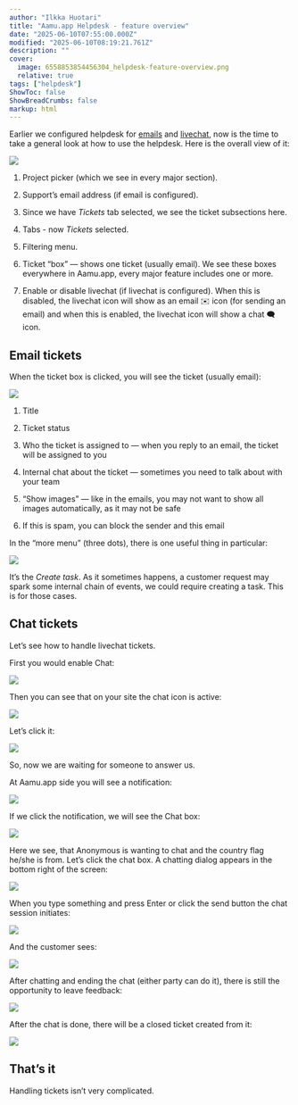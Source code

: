 ```yaml
---
author: "Ilkka Huotari"
title: "Aamu.app Helpdesk - feature overview"
date: "2025-06-10T07:55:00.000Z"
modified: "2025-06-10T08:19:21.761Z"
description: ""
cover:
  image: 6558853854456304_helpdesk-feature-overview.png
  relative: true
tags: ["helpdesk"]
ShowToc: false
ShowBreadCrumbs: false
markup: html
---
```


<p>Earlier we configured helpdesk for <a target="_blank" rel="noopener noreferrer nofollow" href="https://aamu.app/blog/posts/setting-up-helpdesk-in-aamuapp-part-1-emails/" id="b7076d01-a97f-427f-ba60-5561e21abf60">emails</a> and <a target="_blank" rel="noopener noreferrer nofollow" href="https://aamu.app/blog/posts/setting-up-helpdesk-in-aamuapp-part-2-livechat/" id="219ba041-b7e7-439e-9df6-1f7fa8ba6469">livechat</a>, now is the time to take a general look at how to use the helpdesk. Here is the overall view of it:</p><p></p><img src="6136732715073066_image.png" style="width: auto;" id="1238efe4-d6d5-429f-98cd-13eefbc9d601"><ol><li><p>Project picker (which we see in every major section).</p></li><li><p>Support’s email address (if email is configured).</p></li><li><p>Since we have <em>Tickets</em> tab selected, we see the ticket subsections here.</p></li><li><p>Tabs - now <em>Tickets</em> selected.</p></li><li><p>Filtering menu.</p></li><li><p>Ticket “box” — shows one ticket (usually email). We see these boxes everywhere in Aamu.app, every major feature includes one or more.</p></li><li><p>Enable or disable livechat (if livechat is configured). When this is disabled, the livechat icon will show as an email <span data-node="emoji" data-emoji="✉️" data-annotation="envelope" style="user-select: text; font-family: &quot;Twemoji Mozilla&quot;, &quot;Apple Color Emoji&quot;, &quot;Segoe UI Emoji&quot;, &quot;Segoe UI Symbol&quot;, &quot;Noto Color Emoji&quot;, &quot;EmojiOne Color&quot;, &quot;Android Emoji&quot;, sans-serif;"><img alt="envelope" style="display: none; width: 1em; height: 1em;"><span role="img" aria-label="envelope" style="display: inline-block;">✉️</span></span> icon (for sending an email) and when this is enabled, the livechat icon will show a chat <span data-node="emoji" data-emoji="🗨️" data-annotation="left speech bubble" style="user-select: text; font-family: &quot;Twemoji Mozilla&quot;, &quot;Apple Color Emoji&quot;, &quot;Segoe UI Emoji&quot;, &quot;Segoe UI Symbol&quot;, &quot;Noto Color Emoji&quot;, &quot;EmojiOne Color&quot;, &quot;Android Emoji&quot;, sans-serif;"><img alt="left speech bubble" style="display: none; width: 1em; height: 1em;"><span role="img" aria-label="left speech bubble" style="display: inline-block;">🗨️</span></span> icon.</p></li></ol><h2>Email tickets</h2><p>When the ticket box is clicked, you will see the ticket (usually email):</p><img src="4732131263186747_image.png" style="width: auto;" id="aa91c162-d5da-471c-9c32-dabac6cd2454"><ol><li><p>Title</p></li><li><p>Ticket status</p></li><li><p>Who the ticket is assigned to — when you reply to an email, the ticket will be assigned to you</p></li><li><p>Internal chat about the ticket — sometimes you need to talk about with your team</p></li><li><p>“Show images” — like in the emails, you may not want to show all images automatically, as it may not be safe</p></li><li><p>If this is spam, you can block the sender and this email</p></li></ol><p>In the “more menu” (three dots), there is one useful thing in particular:</p><img src="652737564095831_image.png" style="width: auto;" id="11439abe-932e-4f29-98d0-8a4ff9a9bb02"><p>It’s the <em>Create task</em>. As it sometimes happens, a customer request may spark some internal chain of events, we could require creating a task. This is for those cases.</p><h2>Chat tickets</h2><p>Let’s see how to handle livechat tickets.</p><p>First you would enable Chat:</p><img src="5725401616663248_image.png" style="width: auto;" id="363d1e27-61f4-4993-8876-5582508595dd"><p>Then you can see that on your site the chat icon is active:</p><img src="8995326032813855_image.png" style="width: auto;" id="af337ee4-3c60-441f-bb03-dc349cc1a901"><p>Let’s click it:</p><img src="9652394670118582_image.png" style="width: auto;" id="21376855-b936-4a94-8bb9-b8415a01cce5"><p>So, now we are waiting for someone to answer us.</p><p>At Aamu.app side you will see a notification:</p><img src="2316490607690371_image.png" style="width: auto;" id="464819d8-7d14-4652-8b83-6bf20ace620b"><p>If we click the notification, we will see the Chat box:</p><img src="5151281727223982_image.png" style="width: auto;" id="b10a6fa0-2fbc-4bfb-a01a-a1a14ac7ec76"><p>Here we see, that Anonymous is wanting to chat and the country flag he/she is from. Let’s click the chat box. A chatting dialog appears in the bottom right of the screen:</p><img src="8101221881631508_image.png" style="width: auto;" id="4d370ff1-f3d7-43eb-a94c-43c9a2c2f64c"><p>When you type something and press Enter or click the send button the chat session initiates:</p><img src="9222107681807568_image.png" style="width: auto;" id="44848b33-e8d0-4199-b9c4-88f61ca63303"><p>And the customer sees:</p><img src="2402582312709715_image.png" style="width: auto;" id="22cce489-7731-4754-b3a9-57e37b998f7d"><p>After chatting and ending the chat (either party can do it), there is still the opportunity to leave feedback:</p><img src="6766998156304798_image.png" style="width: auto;" id="eed7a559-d4bd-4c8b-8680-bdfeb528e31e"><p>After the chat is done, there will be a closed ticket created from it:</p><img src="4331151239408319_image.png" style="width: auto;" id="7a24d391-e989-46ae-9620-8f432ea8a4eb"><h2>That’s it</h2><p>Handling tickets isn’t very complicated.</p><p></p>